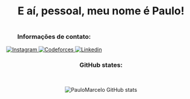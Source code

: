 <div align="center">
    <h1>E aí, pessoal, meu nome é Paulo!</h1>
</div>

<div align="center" style="display: inline-block;">

### Informações de contato:

<a href="https://www.instagram.com/paulomarcelo_.20" >
    <img src="https://img.shields.io/badge/Instagram-E4405F?style=for-the-badge&logo=instagram&logoColor=white" alt="Instagram">
</a>

<a href="">
    <img src="https://img.shields.io/badge/Codeforces-445f9d?style=for-the-badge&logo=Codeforces&logoColor=white" alt="Codeforces">
</a>

<a href="">
    <img src="https://img.shields.io/badge/LinkedIn-0077B5?style=for-the-badge&logo=linkedin&logoColor=white" alt="Linkedin">
</a>
</div>




<div align="center">
<h3>GitHub states:</h3>
</br>

![PauloMarcelo GitHub stats](https://github-readme-stats.vercel.app/api?username=PauloMarcelo369&show_icons=true&theme=dark)
</div>



